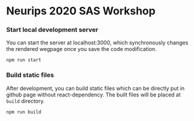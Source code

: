 # Neurips 2020 SAS Workshop

### Start local development server
You can start the server at localhost:3000, which synchronously changes
the rendered wegpage once you save the code modification.
```
npm run start
```

### Build static files
After development, you can build static files which can be directly put
in github page without react-dependency. The built files will be placed
at `build` directory.
```
npm run build
```
